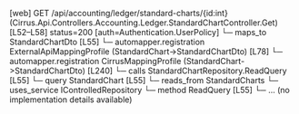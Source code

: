 [web] GET /api/accounting/ledger/standard-charts/{id:int}  (Cirrus.Api.Controllers.Accounting.Ledger.StandardChartController.Get)  [L52–L58] status=200 [auth=Authentication.UserPolicy]
  └─ maps_to StandardChartDto [L55]
    └─ automapper.registration ExternalApiMappingProfile (StandardChart->StandardChartDto) [L78]
    └─ automapper.registration CirrusMappingProfile (StandardChart->StandardChartDto) [L240]
  └─ calls StandardChartRepository.ReadQuery [L55]
  └─ query StandardChart [L55]
    └─ reads_from StandardCharts
  └─ uses_service IControlledRepository<StandardChart>
    └─ method ReadQuery [L55]
      └─ ... (no implementation details available)

